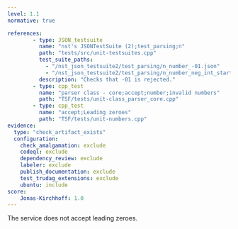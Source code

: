 ```yaml
---
level: 1.1
normative: true

references:
        - type: JSON_testsuite
          name: "nst's JSONTestSuite (2);test_parsing;n"
          path: "tests/src/unit-testsuites.cpp"
          test_suite_paths:
            - "/nst_json_testsuite2/test_parsing/n_number_-01.json"
            - "/nst_json_testsuite2/test_parsing/n_number_neg_int_starting_with_zero.json"
          description: "Checks that -01 is rejected."
        - type: cpp_test
          name: "parser class - core;accept;number;invalid numbers"
          path: "TSF/tests/unit-class_parser_core.cpp"
        - type: cpp_test
          name: "accept;Leading zeroes"
          path: "TSF/tests/unit-numbers.cpp"
evidence:
  type: "check_artifact_exists"
  configuration:
    check_amalgamation: exclude
    codeql: exclude
    dependency_review: exclude
    labeler: exclude
    publish_documentation: exclude
    test_trudag_extensions: exclude
    ubuntu: include
score:
    Jonas-Kirchhoff: 1.0
---
```


The service does not accept leading zeroes.

